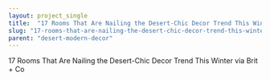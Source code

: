 ```yaml
---
layout: project_single
title:  "17 Rooms That Are Nailing the Desert-Chic Decor Trend This Winter via Brit + Co"
slug: "17-rooms-that-are-nailing-the-desert-chic-decor-trend-this-winter-via-brit-co"
parent: "desert-modern-decor"
---
```

17 Rooms That Are Nailing the Desert-Chic Decor Trend This Winter via Brit + Co